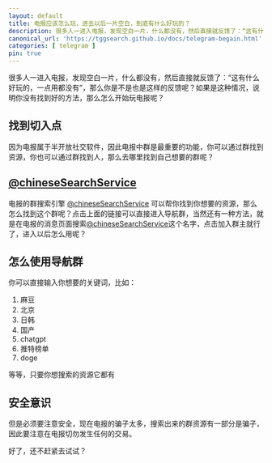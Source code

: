 ```yaml
---
layout: default
title: 电报应该怎么玩，进去以后一片空白，到底有什么好玩的？
description: 很多人一进入电报，发现空白一片，什么都没有，然后直接就反馈了：“这有什么好玩的，一点用都没有”，那么你是不是也是这样的反馈呢？
canonical_url: 'https://tggsearch.github.io/docs/telegram-begain.html'
categories: [ telegram ]
pin: true
---
```

很多人一进入电报，发现空白一片，什么都没有，然后直接就反馈了：“这有什么好玩的，一点用都没有”，那么你是不是也是这样的反馈呢？如果是这种情况，说明你没有找到好的方法，那么怎么开始玩电报呢？
## 找到切入点
因为电报属于半开放社交软件，因此电报中群是最重要的功能，你可以通过群找到资源，你也可以通过群找到人，那么去哪里找到自己想要的群呢？
## [@chineseSearchService](./302.html?target=https://t.me/chineseSearchService)
电报的群搜索引擎 [@chineseSearchService](./302.html?target=https://t.me/chineseSearchService) 可以帮你找到你想要的资源，那么怎么找到这个群呢？点击上面的链接可以直接进入导航群，当然还有一种方法，就是在电报的消息页面搜索[@chineseSearchService](./302.html?target=https://t.me/chineseSearchService)这个名字，点击加入群主就行了，进入以后怎么用呢？
## 怎么使用导航群
你可以直接输入你想要的关键词，比如：

1. 麻豆
2. 北京
3. 日韩
4. 国产
5. chatgpt
6. 推特榜单
7. doge

等等，只要你想搜索的资源它都有
## 安全意识
但是必须要注意安全，现在电报的骗子太多，搜索出来的群资源有一部分是骗子，因此要注意在电报切勿发生任何的交易。

好了，还不赶紧去试试？
